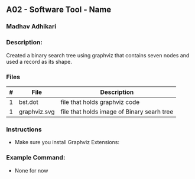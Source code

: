 
## A02 - Software Tool - Name
### Madhav Adhikari
### Description:
Created a binary search tree using graphviz that contains seven nodes and used a record as its shape.



### Files

|   #   | File            | Description                                        |
| :---: | --------------- | -------------------------------------------------- |
|   1   | bst.dot        | file that holds graphviz code    |
|   1   | graphviz.svg       | file that holds image of Binary searh tree    |



### Instructions

- Make sure you install Graphviz Extensions:


### Example Command:
- None for now

